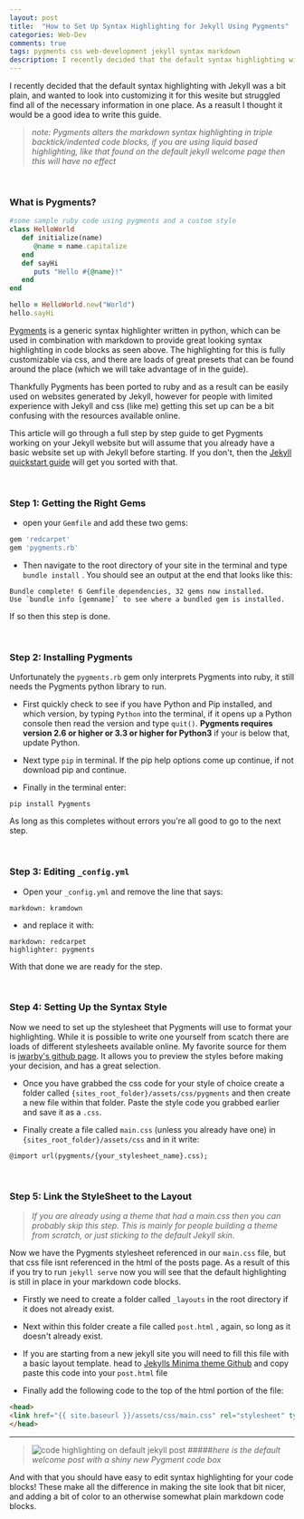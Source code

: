 ```yaml
---
layout: post
title:  "How to Set Up Syntax Highlighting for Jekyll Using Pygments"
categories: Web-Dev
comments: true
tags: pygments css web-development jekyll syntax markdown
description: I recently decided that the default syntax highlighting with Jekyll was a bit plain, and wanted to look into customizing it for this wesite but struggled find all of the necessary information...
---
```


I recently decided that the default syntax highlighting with Jekyll was a bit plain, and wanted to look into customizing it for this wesite but struggled find all of the necessary information in one place. As a reasult I thought it would be a good idea to write this guide.

> *note: Pygments alters the markdown syntax highlighting in triple backtick/indented code blocks, if you are using liquid based highlighting, like that found on the default jekyll welcome page then this will have no effect*

&nbsp;

### What is Pygments?

```ruby
#some sample ruby code using pygments and a custom style
class HelloWorld
   def initialize(name)
      @name = name.capitalize
   end
   def sayHi
      puts "Hello #{@name}!"
   end
end

hello = HelloWorld.new("World")
hello.sayHi
```

[Pygments](http://pygments.org/) is a generic syntax highlighter written in python, which can be used in combination with markdown to provide great looking syntax highlighting in code blocks as seen above. The highlighting for this is fully customizable via css, and there are loads of great presets that can be found around the place (which we will take advantage of in the guide).

Thankfully Pygments has been ported to ruby and as a result can be easily used on websites generated by Jekyll, however for people with limited experience with Jekyll and css (like me) getting this set up can be a bit confusing with the resources available online.

This article will go through a full step by step guide to get Pygments working on your Jekyll website but will assume that you already have a basic website set up with Jekyll before starting. If you don't, then the [Jekyll quickstart guide](https://jekyllrb.com/docs/) will get you sorted with that.

&nbsp;

### Step 1: Getting the Right Gems


- open your `Gemfile` and add these two gems:

```Ruby
gem 'redcarpet'
gem 'pygments.rb'
``` 

- Then navigate to the root directory of your site in the terminal and type `bundle install` . You should see an output at the end that looks like this:

```
Bundle complete! 6 Gemfile dependencies, 32 gems now installed.
Use `bundle info [gemname]` to see where a bundled gem is installed.
```

If so then this step is done.

&nbsp;

### Step 2: Installing Pygments

Unfortunately the `pygments.rb` gem only interprets Pygments into ruby, it still needs the Pygments python library to run.

- First quickly check to see if you have Python and Pip installed, and which version, by typing `Python` into the terminal, if it opens up a Python console then read the version and type `quit()`. 
**Pygments requires version 2.6 or higher or 3.3 or higher for Python3** if your is below that, update Python. 

- Next type `pip` in terminal. If the pip help options come up continue, if not download pip and continue.

- Finally in the terminal enter:

```
pip install Pygments
```

As long as this completes without errors you're all good to go to the next step.

&nbsp;

### Step 3: Editing `_config.yml`

- Open your `_config.yml` and remove the line that says:

```
markdown: kramdown
```

- and replace it with:

```
markdown: redcarpet 
highlighter: pygments 
```

With that done we are ready for the step.

&nbsp;

### Step 4: Setting Up the Syntax Style

Now we need to set up the stylesheet that Pygments will use to format your highlighting. While it is possible to write one yourself from scatch there are loads of different stylesheets available online. My favorite source for them is [jwarby's github page](http://jwarby.github.io/jekyll-pygments-themes/languages/javascript.html). It allows you to preview the styles before making your decision, and has a great selection.

- Once you have grabbed the css code for your style of choice create a folder called `{sites_root_folder}/assets/css/pygments` and then create a new file within that folder. Paste the style code you grabbed earlier and save it as a `.css`.

- Finally create a file called `main.css` (unless you already have one) in `{sites_root_folder}/assets/css` and in it write:

```
@import url(pygments/{your_stylesheet_name}.css);
```
&nbsp;

### Step 5: Link the StyleSheet to the Layout

> *If you are already using a theme that had a main.css then you can probably skip this step. This is mainly for people building a theme from scratch, or just sticking to the default Jekyll skin.*

Now we have the Pygments stylesheet referenced in our `main.css` file, but that css file isnt referenced in the html of the posts page. As a result of this if you try to run `jekyll serve` now you will see that the default highlighting is still in place in your markdown code blocks.

- Firstly we need to create a folder called `_layouts` in the root directory if it does not already exist.

- Next within this folder create a file called `post.html` , again, so long as it doesn't already exist.

- If you are starting from a new jekyll site you will need to fill this file with a basic layout template. head to [Jekylls Minima theme Github](https://github.com/jekyll/minima/blob/master/_layouts/post.html) and copy paste this code into your `post.html` file

- Finally add the following code to the top of the html portion of the file:

```html
<head>
<link href="{{ site.baseurl }}/assets/css/main.css" rel="stylesheet" type="text/css">
</head>
```
------
> ![code highlighting on default jekyll post]({{site.url}}/assets/images/jekyll_code_highlight_example.png)
>#####*here is the default welcome post with a shiny new Pygment code box*

And with that you should have easy to edit syntax highlighting for your code blocks! These make all the difference in making the site look that bit nicer, and adding a bit of color to an otherwise somewhat plain markdown code blocks.